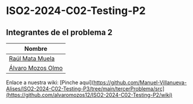 # ISO2-2024-C02-Testing-P2

## Integrantes de el problema 2

| Nombre                                    |
|-------------------------------------------|
| [Raúl Mata Muela](mailto:raul.mata@alu.uclm.es)       |
| [Álvaro Mozos Olmo](mailto:alvaro_mzosos@alu.uclm.es)      |

Enlace a nuestra wiki: [Pinche aquí](https://github.com/Manuel-Villanueva-Alises/ISO2-2024-C02-Testing-P3/tree/main/tercerProblema/src](https://github.com/alvaromozos12/ISO2-2024-C02-Testing-P2/wiki)
